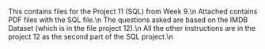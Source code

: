This contains files for the Project 11 (SQL) from Week 9.\n
Attached contains PDF files with the SQL file.\n
The questions asked are based on the IMDB Dataset (which is in the file project 12).\n
All the other instructions are in the project 12 as the second part of the SQL project.\n
